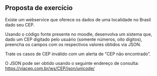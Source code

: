 ## Proposta de exercício

Existe um webservice que oferece os dados de uma localidade no Brasil dado seu CEP.

Usando o código fonte presente no moodle, desenvolva um sistema que, dado um CEP digitado pelo usuário (somente números, oito dígitos), preencha os campos com os respectivos valores obtidos via JSON.

Trate os casos de CEP inválido com um alerta de “CEP não encontrado”.

O JSON pode ser obtido usando o seguinte endereço de consulta: https://viacep.com.br/ws/CEP/json/unicode/
